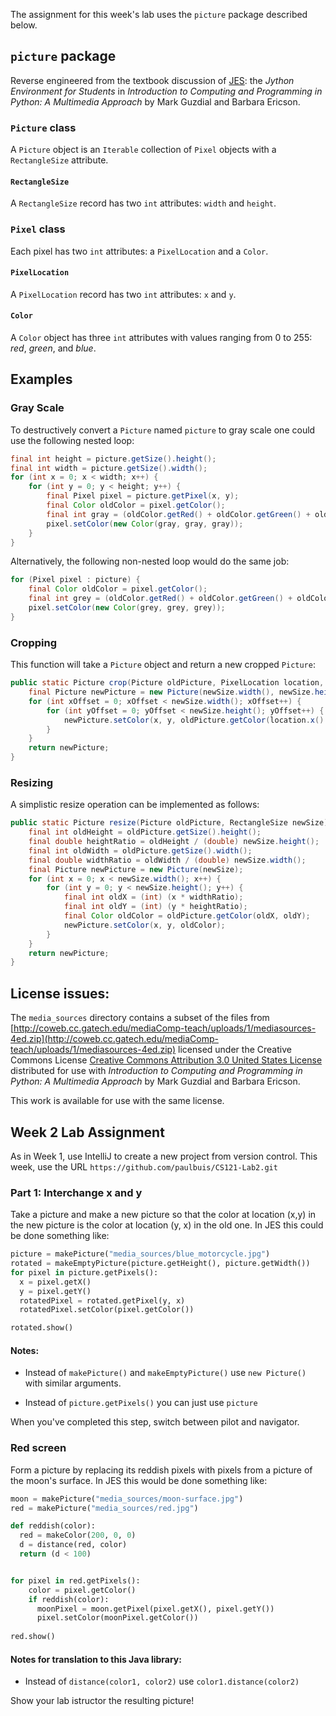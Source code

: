 The assignment for this week's lab uses the `picture`
package described below.

## `picture` package

Reverse engineered from the textbook discussion of [JES](https://github.com/gatech-csl/jes):
the *Jython Environment for Students*
in *Introduction to Computing and Programming in Python: A Multimedia Approach*
by Mark Guzdial and Barbara Ericson.

### `Picture` class

A `Picture` object is an `Iterable` collection of
`Pixel` objects with a `RectangleSize` attribute.

#### `RectangleSize`

A `RectangleSize` record has two `int` attributes:
`width` and `height`.

### `Pixel` class

Each pixel has two `int` attributes: a `PixelLocation` and a `Color`.

#### `PixelLocation`

A `PixelLocation` record has two `int` attributes: `x` and `y`.

#### `Color`

A `Color` object has three `int` attributes with values ranging from 0 to 255: *red*, *green*, and *blue*.

## Examples

### Gray Scale

To destructively convert a `Picture` named `picture`
to gray scale one could use the following nested loop:

```java
final int height = picture.getSize().height();
final int width = picture.getSize().width();
for (int x = 0; x < width; x++) {
    for (int y = 0; y < height; y++) {
        final Pixel pixel = picture.getPixel(x, y);
        final Color oldColor = pixel.getColor();
        final int gray = (oldColor.getRed() + oldColor.getGreen() + oldColor.getBlue()) / 3;
        pixel.setColor(new Color(gray, gray, gray));
    }
}
```

Alternatively, the following non-nested loop would do the same job:
```java
for (Pixel pixel : picture) {
    final Color oldColor = pixel.getColor();
    final int grey = (oldColor.getRed() + oldColor.getGreen() + oldColor.getBlue()) / 3;
    pixel.setColor(new Color(grey, grey, grey));
}
```

### Cropping

This function will take a `Picture` object and return a new cropped `Picture`:
```java
public static Picture crop(Picture oldPicture, PixelLocation location,  RectagleSize newSize) {
    final Picture newPicture = new Picture(newSize.width(), newSize.height());
    for (int xOffset = 0; xOffset < newSize.width(); xOffset++) {
        for (int yOffset = 0; yOffset < newSize.height(); yOffset++) {
            newPicture.setColor(x, y, oldPicture.getColor(location.x() + xOffset, location.y() + yOffset));
        }
    }
    return newPicture;
}
```

### Resizing

A simplistic resize operation can be implemented as follows:

```java
public static Picture resize(Picture oldPicture, RectangleSize newSize) {
    final int oldHeight = oldPicture.getSize().height();
    final double heightRatio = oldHeight / (double) newSize.height();
    final int oldWidth = oldPicture.getSize().width();
    final double widthRatio = oldWidth / (double) newSize.width();
    final Picture newPicture = new Picture(newSize);
    for (int x = 0; x < newSize.width(); x++) {
        for (int y = 0; y < newSize.height(); y++) {
            final int oldX = (int) (x * widthRatio);
            final int oldY = (int) (y * heightRatio);
            final Color oldColor = oldPicture.getColor(oldX, oldY);
            newPicture.setColor(x, y, oldColor);
        }
    }
    return newPicture;
}
```

## License issues:

The `media_sources` directory contains a subset of the files
from [http://coweb.cc.gatech.edu/mediaComp-teach/uploads/1/mediasources-4ed.zip](http://coweb.cc.gatech.edu/mediaComp-teach/uploads/1/mediasources-4ed.zip)
licensed under the Creative Commons License
[Creative Commons Attribution 3.0 United States License](http://creativecommons.org/licenses/by/3.0/us/)
distributed for use with *Introduction to Computing and Programming in Python: A Multimedia Approach* by Mark Guzdial and Barbara Ericson.

This work is available for use with the same license.

## Week 2 Lab Assignment

As in Week 1, use IntelliJ to create a new project from version control.
This week, use the URL `https://github.com/paulbuis/CS121-Lab2.git`

### Part 1: Interchange x and y

Take a picture and make a new picture so that the color at location (x,y) in
the new picture is the color at location (y, x) in the old one.
In JES this could be done something like:

```python
picture = makePicture("media_sources/blue_motorcycle.jpg")
rotated = makeEmptyPicture(picture.getHeight(), picture.getWidth())
for pixel in picture.getPixels():
  x = pixel.getX()
  y = pixel.getY()
  rotatedPixel = rotated.getPixel(y, x)
  rotatedPixel.setColor(pixel.getColor())

rotated.show()
```

#### Notes:

* Instead of `makePicture()` and `makeEmptyPicture()` use
`new Picture()` with similar arguments.

* Instead of `picture.getPixels()` you can just use `picture`

When you've completed this step, switch between pilot and navigator.

### Red screen

Form a picture by replacing its reddish pixels
with  pixels from a picture of the moon's surface.
In JES this would be done something like:

```Python
moon = makePicture("media_sources/moon-surface.jpg")
red = makePicture("media_sources/red.jpg")

def reddish(color):
  red = makeColor(200, 0, 0)
  d = distance(red, color)
  return (d < 100)


for pixel in red.getPixels():
    color = pixel.getColor()
    if reddish(color):
      moonPixel = moon.getPixel(pixel.getX(), pixel.getY())
      pixel.setColor(moonPixel.getColor())
      
red.show()
```



#### Notes for translation to this Java library:

* Instead of `distance(color1, color2)` use `color1.distance(color2)`




Show your lab istructor the resulting picture!